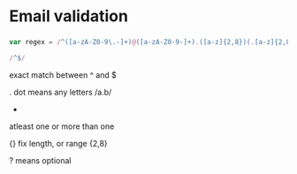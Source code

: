 # Email validation

###  
 ```javascript
 var regex = /^([a-zA-Z0-9\.-]+)@([a-zA-Z0-9-]+).([a-z]{2,8})(.[a-z]{2,8})?$/;
```

 ```javascript
 /^$/ 
 ```
 exact match between ^ and $

.
dot means any letters /a.b/

+ 
atleast one or more than one

{}
fix length, or range {2,8}

?
means optional




